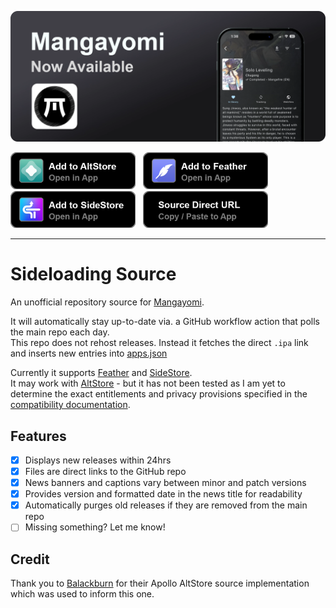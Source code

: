 <p align="center"><img src="images/headers/readme_header_black.webp" alt="Mangayomi Banner"/></p>

<a href="https://intradeus.github.io/http-protocol-redirector?r=altstore://source?url=https://raw.githubusercontent.com/tanakrit-d/mangayomi-source/refs/heads/main/apps.json"><img src="images/buttons/altstore_button.png" width="200"></a>
&nbsp;
<a href="https://intradeus.github.io/http-protocol-redirector?r=feather://source/https://raw.githubusercontent.com/tanakrit-d/mangayomi-source/refs/heads/main/apps.json"><img src="images/buttons/feather_button.png" width="200"></a>
&nbsp;
<a href="https://intradeus.github.io/http-protocol-redirector?r=sidestore://source?url=https://raw.githubusercontent.com/tanakrit-d/mangayomi-source/refs/heads/main/apps.json"><img src="images/buttons/sidestore_button.png" width="200"></a>
&nbsp;
<a href="https://raw.githubusercontent.com/tanakrit-d/mangayomi-source/refs/heads/main/apps.json"><img src="images/buttons/url_button.png" width="200"></a>

-----

# Sideloading Source

An unofficial repository source for [Mangayomi](https://github.com/kodjodevf/mangayomi).

It will automatically stay up-to-date via. a GitHub workflow action that polls the main repo each day.  
This repo does not rehost releases. Instead it fetches the direct `.ipa` link and inserts new entries into [apps.json](apps.json)

Currently it supports [Feather](https://github.com/khcrysalis/Feather) and [SideStore](https://sidestore.io/).  
It may work with [AltStore](https://altstore.io/) - but it has not been tested as I am yet to determine the exact entitlements and privacy provisions specified in the [compatibility documentation](https://faq.altstore.io/developers/make-a-source#app-permissions).

## Features

- [x] Displays new releases within 24hrs
- [x] Files are direct links to the GitHub repo
- [x] News banners and captions vary between minor and patch versions
- [x] Provides version and formatted date in the news title for readability
- [x] Automatically purges old releases if they are removed from the main repo
- [ ] Missing something? Let me know!

## Credit

Thank you to [Balackburn](https://github.com/Balackburn) for their Apollo AltStore source implementation which was used to inform this one.
